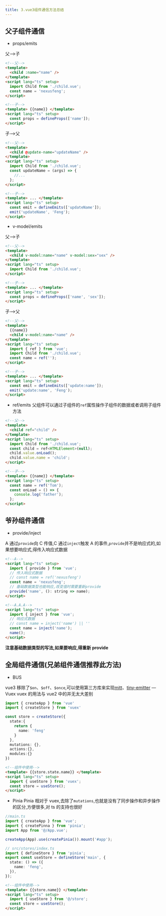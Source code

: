 ```yaml
---
title: 3.vue3组件通信方法总结
---
```


## 父子组件通信

- props/emits

父-->子

```html
<!--父-->
<template>
  <child :name="name" />
</template>
<script lang="ts" setup>
  import Child from './child.vue';
  const name = 'nexusfeng';
</script>
```

```html
<!--子-->
<template> {{name}} </template>
<script lang="ts" setup>
  const props = defineProps(['name']);
</script>
```

子-->父

```html
<!--父-->
<template>
  <child @update-name="updateName" />
</template>
<script lang="ts" setup>
  import Child from './child.vue';
  const updateName = (args) => {
    //...
  };
</script>
```

```html
<!--子-->
<template> ... </template>
<script lang="ts" setup>
  const emit = defineEmits(['updateName']);
  emit('updateName', 'Feng');
</script>
```

- v-model/emits

父-->子

```html
<!--父-->
<template>
  <child v-model:name="name" v-model:sex="sex" />
</template>
<script lang="ts" setup>
  import Child from './child.vue';
</script>
```

```html
<!--子-->
<template> ... </template>
<script lang="ts" setup>
  const props = defineProps(['name', 'sex']);
</script>
```

子-->父

```html
<!--父-->
<template>
  {{name}}
  <child v-model:name="name" />
</template>
<script lang="ts" setup>
  import { ref } from 'vue';
  import Child from './child.vue';
  const name = ref('');
</script>
```

```html
<!--子-->
<template> ... </template>
<script lang="ts" setup>
  const emit = defineEmits(['update:name']);
  emit('update:name', 'Feng');
</script>
```

- ref/emits
  父组件可以通过子组件的`ref`属性操作子组件的数据或者调用子组件方法

```html
<!--父-->
<template>
  <child ref="child" />
</template>
<script lang="ts" setup>
  import Child from './child.vue';
  const child = ref<HTMLElement>(null);
  child.value.onLoad();
  child.value.name = 'child';
</script>
```

```html
<!--子-->
<template> {{name}} </template>
<script lang="ts" setup>
  const name = ref('Tom');
  const onLoad = () => {
    console.log('father');
  };
</script>
```

## 爷孙组件通信

- provide/inject

A 通过`provide`向 C 传值,C 通过`inject`触发 A 的事件,`provide`并不是响应式的,如果想要响应式,得传入响应式数据

```html
<!--A-->
<script lang="ts" setup>
  import { provide } from 'vue';
  // 传入响应式数据
  // const name = ref('nexusfeng')
  const name = 'nexusfeng';
  // 基础数据类型也能响应,改变值时需要重新provide
  provide('name', (): string => name);
</script>
```

```html
<!--A.A.A-->
<script lang="ts" setup>
  import { inject } from 'vue';
  // 响应式数据
  // const name = inject('name') || ''
  const name = inject('name');
  name();
</script>
```

**注意基础数据类型的写法,如果要响应,得重新 provide**

## 全局组件通信(兄弟组件通信推荐此方法)

- BUS

vue3 移除了`$on`、`$off`、`$once`,可以使用第三方库来实现[mitt](https://www.npmjs.com/package/mitt)、[tiny-emitter](https://www.npmjs.com/package/tiny-emitter)
— Vuex
vuex 的用法与 vue2 中的并无太大差别

```ts
import { createApp } from 'vue'
import { createStore } from 'vuex'

const store = createStore({
  state:{
    return {
      name: 'feng'
    }
  },
  mutations: {},
  actions:{},
  modules:{}
})
```

```html
<!--组件中使用-->
<template> {{store.state.name}} </template>
<script lang="ts" setup>
  import { useStore } from 'vuex';
  const store = useStore();
</script>
```

- Pinia
  Pinia 相对于 vuex,去除了`mutations`,也就是没有了同步操作和异步操作的区分,方便很多,对 ts 的支持也很好

```ts
//main.ts
import { createApp } from 'vue';
import { createPinna } from 'pinia';
import App from '@/App.vue';

createApp(App).use(createPinia()).mount('#app');
```

```ts
// src/stores/index.ts
import { defineStore } from 'pinia';
export const useStore = defineStore('main', {
  state: () => ({
    name: 'feng',
  }),
});
```

```html
<!--组件中使用-->
<template> {{store.name}} </template>
<script lang="ts" setup>
  import { useStore } from '@/store';
  const store = useStore();
</script>
```
